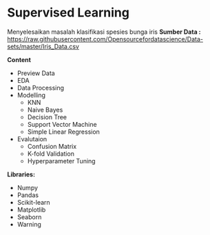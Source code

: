 # Supervised Learning
Menyelesaikan masalah klasifikasi spesies bunga iris
**Sumber Data :**
https://raw.githubusercontent.com/Opensourcefordatascience/Data-sets/master/Iris_Data.csv

**Content**
- Preview Data
- EDA
- Data Processing
- Modelling
  - KNN
  - Naive Bayes
  - Decision Tree
  - Support Vector Machine
  - Simple Linear Regression
- Evalutaion
  - Confusion Matrix
  - K-fold Validation
  - Hyperparameter Tuning

**Libraries:**
- Numpy
- Pandas
- Scikit-learn
- Matplotlib
- Seaborn
- Warning

